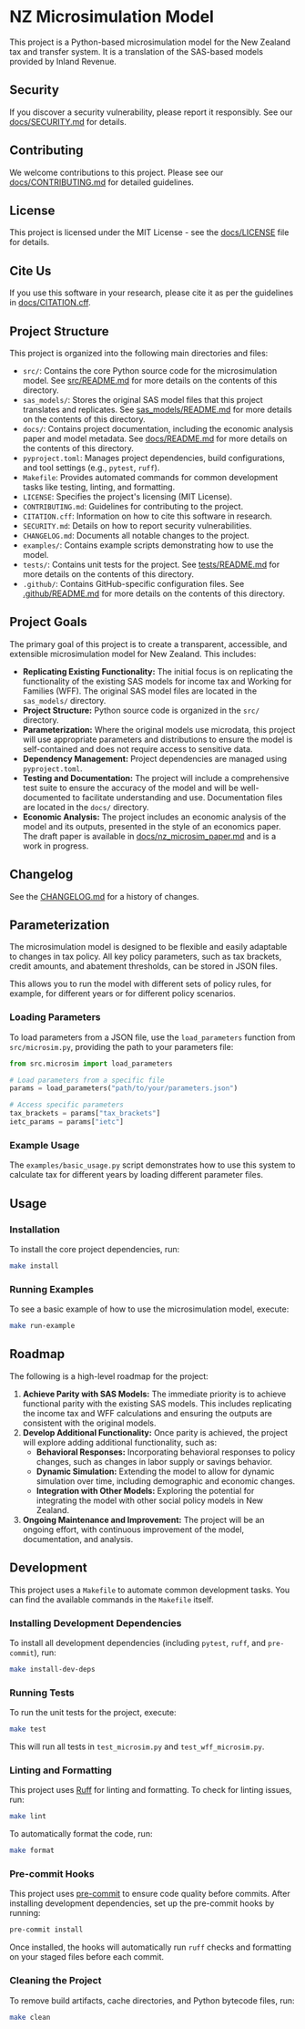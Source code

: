 # NZ Microsimulation Model

This project is a Python-based microsimulation model for the New Zealand tax and transfer system. It is a translation of the SAS-based models provided by Inland Revenue.

## Security

If you discover a security vulnerability, please report it responsibly. See our [docs/SECURITY.md](docs/SECURITY.md) for details.

## Contributing

We welcome contributions to this project. Please see our [docs/CONTRIBUTING.md](docs/CONTRIBUTING.md) for detailed guidelines.

## License

This project is licensed under the MIT License - see the [docs/LICENSE](docs/LICENSE) file for details.

## Cite Us

If you use this software in your research, please cite it as per the guidelines in [docs/CITATION.cff](docs/CITATION.cff).

## Project Structure

This project is organized into the following main directories and files:

*   `src/`: Contains the core Python source code for the microsimulation model. See [src/README.md](src/README.md) for more details on the contents of this directory.
*   `sas_models/`: Stores the original SAS model files that this project translates and replicates. See [sas_models/README.md](sas_models/README.md) for more details on the contents of this directory.
*   `docs/`: Contains project documentation, including the economic analysis paper and model metadata. See [docs/README.md](docs/README.md) for more details on the contents of this directory.
*   `pyproject.toml`: Manages project dependencies, build configurations, and tool settings (e.g., `pytest`, `ruff`).
*   `Makefile`: Provides automated commands for common development tasks like testing, linting, and formatting.
*   `LICENSE`: Specifies the project's licensing (MIT License).
*   `CONTRIBUTING.md`: Guidelines for contributing to the project.
*   `CITATION.cff`: Information on how to cite this software in research.
*   `SECURITY.md`: Details on how to report security vulnerabilities.
*   `CHANGELOG.md`: Documents all notable changes to the project.
*   `examples/`: Contains example scripts demonstrating how to use the model.
*   `tests/`: Contains unit tests for the project. See [tests/README.md](tests/README.md) for more details on the contents of this directory.
*   `.github/`: Contains GitHub-specific configuration files. See [.github/README.md](.github/README.md) for more details on the contents of this directory.

## Project Goals

The primary goal of this project is to create a transparent, accessible, and extensible microsimulation model for New Zealand. This includes:

*   **Replicating Existing Functionality:** The initial focus is on replicating the functionality of the existing SAS models for income tax and Working for Families (WFF). The original SAS model files are located in the `sas_models/` directory.
*   **Project Structure:** Python source code is organized in the `src/` directory.
*   **Parameterization:** Where the original models use microdata, this project will use appropriate parameters and distributions to ensure the model is self-contained and does not require access to sensitive data.
*   **Dependency Management:** Project dependencies are managed using `pyproject.toml`.
*   **Testing and Documentation:** The project will include a comprehensive test suite to ensure the accuracy of the model and will be well-documented to facilitate understanding and use. Documentation files are located in the `docs/` directory.
*   **Economic Analysis:** The project includes an economic analysis of the model and its outputs, presented in the style of an economics paper. The draft paper is available in [docs/nz_microsim_paper.md](docs/nz_microsim_paper.md) and is a work in progress.

## Changelog

See the [CHANGELOG.md](CHANGELOG.md) for a history of changes.

## Parameterization

The microsimulation model is designed to be flexible and easily adaptable to changes in tax policy. All key policy parameters, such as tax brackets, credit amounts, and abatement thresholds, can be stored in JSON files.

This allows you to run the model with different sets of policy rules, for example, for different years or for different policy scenarios.

### Loading Parameters

To load parameters from a JSON file, use the `load_parameters` function from `src/microsim.py`, providing the path to your parameters file:

```python
from src.microsim import load_parameters

# Load parameters from a specific file
params = load_parameters("path/to/your/parameters.json")

# Access specific parameters
tax_brackets = params["tax_brackets"]
ietc_params = params["ietc"]
```

### Example Usage

The `examples/basic_usage.py` script demonstrates how to use this system to calculate tax for different years by loading different parameter files.

## Usage

### Installation

To install the core project dependencies, run:

```bash
make install
```

### Running Examples

To see a basic example of how to use the microsimulation model, execute:

```bash
make run-example
```

## Roadmap

The following is a high-level roadmap for the project:

1.  **Achieve Parity with SAS Models:** The immediate priority is to achieve functional parity with the existing SAS models. This includes replicating the income tax and WFF calculations and ensuring the outputs are consistent with the original models.
2.  **Develop Additional Functionality:** Once parity is achieved, the project will explore adding additional functionality, such as:
    *   **Behavioral Responses:** Incorporating behavioral responses to policy changes, such as changes in labor supply or savings behavior.
    *   **Dynamic Simulation:** Extending the model to allow for dynamic simulation over time, including demographic and economic changes.
    *   **Integration with Other Models:** Exploring the potential for integrating the model with other social policy models in New Zealand.
3.  **Ongoing Maintenance and Improvement:** The project will be an ongoing effort, with continuous improvement of the model, documentation, and analysis.

## Development

This project uses a `Makefile` to automate common development tasks. You can find the available commands in the `Makefile` itself.

### Installing Development Dependencies

To install all development dependencies (including `pytest`, `ruff`, and `pre-commit`), run:

```bash
make install-dev-deps
```

### Running Tests

To run the unit tests for the project, execute:

```bash
make test
```

This will run all tests in `test_microsim.py` and `test_wff_microsim.py`.

### Linting and Formatting

This project uses [Ruff](https://beta.ruff.rs/docs/) for linting and formatting. To check for linting issues, run:

```bash
make lint
```

To automatically format the code, run:

```bash
make format
```

### Pre-commit Hooks

This project uses [pre-commit](https://pre-commit.com/) to ensure code quality before commits. After installing development dependencies, set up the pre-commit hooks by running:

```bash
pre-commit install
```

Once installed, the hooks will automatically run `ruff` checks and formatting on your staged files before each commit.

### Cleaning the Project

To remove build artifacts, cache directories, and Python bytecode files, run:

```bash
make clean
```
